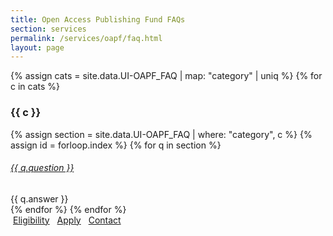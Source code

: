 ```yaml
---
title: Open Access Publishing Fund FAQs
section: services
permalink: /services/oapf/faq.html
layout: page
---
```



{% assign cats = site.data.UI-OAPF_FAQ | map: "category" | uniq %}
{% for c in cats %}

### {{ c }}

{% assign section = site.data.UI-OAPF_FAQ | where: "category", c %}
{% assign id = forloop.index %}
{% for q in section %}
<div id="accordion">
<div class="card">
    <div class="card-header">
        <h6 class="card-title">
            <a class="collapsed card-link" data-toggle="collapse" href="#collapse{{ id }}{{ forloop.index }}">{{ q.question }}</a>
        </h6>
    </div>
    <div id="collapse{{ id }}{{ forloop.index }}" class="collapse">
        <div class="card-body">{{ q.answer }}</div>
    </div>
</div>
</div>
{% endfor %}
{% endfor %}

<div class="text-center align-content-center mt-4">
    <a class="btn btn-secondary btn-md" role="button" style="margin:4px;" href="/services/oapf/eligibility.html"><span class="fas fa-list"></span> Eligibility</a>
    <a class="btn btn-secondary btn-md" role="button" style="margin:4px;" href="/services/oapf/apply.html"><span class="fas fa-check"></span> Apply</a>
	<a class="btn btn-secondary btn-md" role="button" style="margin:4px;" href="mailto:jylisadoney@uidaho.edu"><span class="fas fa-user"></span> Contact</a> 
</div>
<br>

